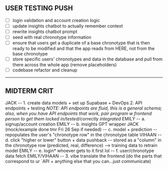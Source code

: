 ## USER TESTING PUSH
- [ ] login validation and account creation logic
- [ ] update insights chatbot to actually remember context
- [ ] rewrite insights chatbot prompt
- [ ] seed with real chronotype information 
- [ ] ensure that users get a duplicate of a base chronotype that is then ready to be modified and that the app reads from HERE, not from the base chronotype
- [ ] store specific users' chronotypes and data in the database and pull from there across the whole app (remove placeholders)
- [ ] codebase refactor and cleanup 

---
## MIDTERM CRIT
JACK -- 1. create data models + set up Supabase + DevOps
2. API endpoints + testing
   *NOTE: APi endpoints are fluid, this is a general schema; also, when you have API endpoints that work, pair program w frontend person to get them locked in/tested/correctly integrated*
    EMILY -- a. signup/account creation
    EMILY -- b. insights GPT wrapper
    JACK (mock/example done tmr Fri 26 Sep if needed) -- c. model + prediction -- repopulates the user's "chronotype row" in the chronotype table
    VIHAAN -- d. click "higher or lower" button + data pushback -- stored as a "column" in the chronotype row (predicted, real, difference) --> training data to retrain model
    EMILY -- e. login*
    whoever gets to it first lol -- f. user/chronotype data fetch
EMILY/VIHAAN -- 3. vibe translate the frontend (do the parts that correspond to ur `API + anything else that you can...just communicate)
